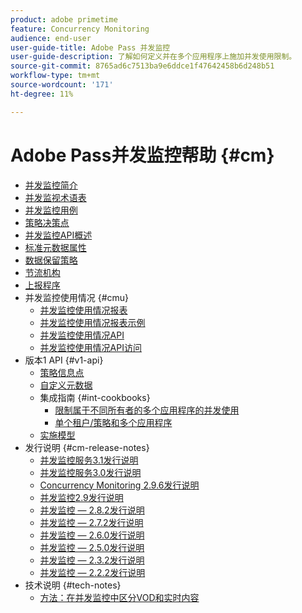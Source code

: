 ```yaml
---
product: adobe primetime
feature: Concurrency Monitoring
audience: end-user
user-guide-title: Adobe Pass 并发监控
user-guide-description: 了解如何定义并在多个应用程序上施加并发使用限制。
source-git-commit: 8765ad6c7513ba9e6ddce1f47642458b6d248b51
workflow-type: tm+mt
source-wordcount: '171'
ht-degree: 11%

---
```



# Adobe Pass并发监控帮助 {#cm}

- [并发监控简介](cm-home.md)
- [并发监视术语表](cm-glossary.md)
- [并发监控用例](cm-use-cases.md)
- [策略决策点](cm-policy-decision-point.md)
- [并发监控API概述](cm-api-overview.md)
- [标准元数据属性](standard-metadata-attributes.md)
- [数据保留策略](data-retention-policy.md)
- [节流机构](throttling-mechanism.md)
- [上报程序](cm-escalation-procedures.md)
- 并发监控使用情况 {#cmu}
   - [并发监控使用情况报表](cm-usage-reports.md)
   - [并发监控使用情况报表示例](cm-usage-reports-examples.md)
   - [并发监控使用情况API](cmu-api.md)
   - [并发监控使用情况API访问](cmu-api-access.md)
- 版本1 API {#v1-api}
   - [策略信息点](policy-info-pt-versionone.md)
   - [自定义元数据](custom-metadata.md)
   - 集成指南 {#int-cookbooks}
      - [限制属于不同所有者的多个应用程序的并发使用](restrict-concurr-usage-mult-apps.md)
      - [单个租户/策略和多个应用程序](single-tenant-policy-mult-app.md)
   - [实施模型](implementation-models.md)
- 发行说明 {#cm-release-notes}
   - [并发监控服务3.1发行说明](rn-cm-services-31.md)
   - [并发监控服务3.0发行说明](rn-cm-services-30.md)
   - [Concurrency Monitoring 2.9.6发行说明](rn-cm-296.md)
   - [并发监控2.9发行说明](rn-cm-29.md)
   - [并发监控 — 2.8.2发行说明](rn-cm-282.md)
   - [并发监控 — 2.7.2发行说明](rn-cm-272.md)
   - [并发监控 — 2.6.0发行说明](rn-cm-260.md)
   - [并发监控 — 2.5.0发行说明](rn-cm-250.md)
   - [并发监控 — 2.3.2发行说明](rn-cm-232.md)
   - [并发监控 — 2.2.2发行说明](rn-cm-222.md)
- 技术说明 {#tech-notes}
   - [方法：在并发监控中区分VOD和实时内容](vod-live-dist.md)

